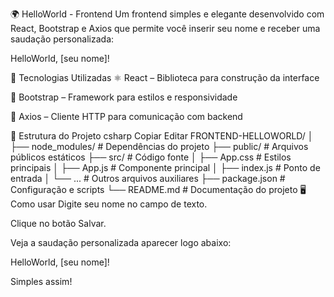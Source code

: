 🌍 HelloWorld - Frontend
Um frontend simples e elegante desenvolvido com React, Bootstrap e Axios que permite você inserir seu nome e receber uma saudação personalizada:

HelloWorld, [seu nome]!

🚀 Tecnologias Utilizadas
⚛️ React – Biblioteca para construção da interface

🎨 Bootstrap – Framework para estilos e responsividade

📡 Axios – Cliente HTTP para comunicação com backend

📂 Estrutura do Projeto
csharp
Copiar
Editar
FRONTEND-HELLOWORLD/
│
├── node_modules/          # Dependências do projeto
├── public/                # Arquivos públicos estáticos
├── src/                   # Código fonte
│   ├── App.css            # Estilos principais
│   ├── App.js             # Componente principal
│   ├── index.js           # Ponto de entrada
│   └── ...                # Outros arquivos auxiliares
├── package.json           # Configuração e scripts
└── README.md              # Documentação do projeto
🖥️ Como usar
Digite seu nome no campo de texto.

Clique no botão Salvar.

Veja a saudação personalizada aparecer logo abaixo:

HelloWorld, [seu nome]!

Simples assim!

